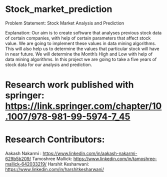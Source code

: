 # Stock_market_prediction
Problem Statement: Stock Market Analysis and Prediction

Explanation: Our aim is to create software that analyses previous stock data of certain companies,
with help of certain parameters that affect stock value. We are going to implement these values in data mining algorithms.
This will also help us to determine the values that particular stock will have in near future.
We will determine the Month’s High and Low with help of data mining algorithms.
In this project we are going to take a five years of stock data for our analysis and prediction.


# Research work published with springer: https://link.springer.com/chapter/10.1007/978-981-99-5974-7_45 
# Research Contributors: 
Aakash Nakarmi : https://www.linkedin.com/in/aakash-nakarmi-629b5b209/
Tamoshree Mallick: https://www.linkedin.com/in/tamoshree-mallick-642033219/
Harshit Kesharwani: https://www.linkedin.com/in/harshitkesharwani/

